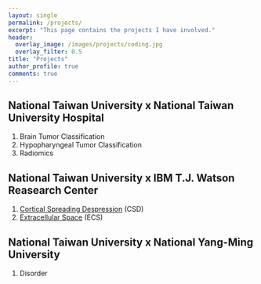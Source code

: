 ```yaml
---
layout: single
permalink: /projects/
excerpt: "This page contains the projects I have involved."
header:
  overlay_image: /images/projects/coding.jpg
  overlay_filter: 0.5
title: "Projects"
author_profile: true
comments: true
---
```


## National Taiwan University x National Taiwan University Hospital

   1. Brain Tumor Classification<br>
   2. Hypopharyngeal Tumor Classification<br>
   3. Radiomics<br>

## National Taiwan University x IBM T.J. Watson Reasearch Center

   1. [Cortical Spreading Despression](IBM/CSD.html) (CSD)<br>
   2. [Extracellular Space](IBM/ECS.html) (ECS)<br>

## National Taiwan University x National Yang-Ming University

   1. Disorder<br>


